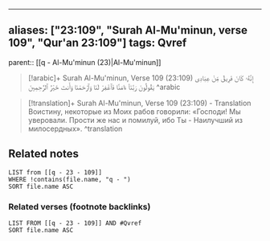 
---
aliases: ["23:109", "Surah Al-Mu'minun, verse 109", "Qur'an 23:109"]
tags: Qvref
---

parent:: [[q - Al-Mu'minun (23)|Al-Mu'minun]]

> [!arabic]+ Surah Al-Mu'minun, Verse 109 (23:109)
> <span class="quran-arabic">إِنَّهُۥ كَانَ فَرِيقٌ مِّنْ عِبَادِى يَقُولُونَ رَبَّنَآ ءَامَنَّا فَٱغْفِرْ لَنَا وَٱرْحَمْنَا وَأَنتَ خَيْرُ ٱلرَّٰحِمِينَ</span>
^arabic

> [!translation]+ Surah Al-Mu'minun, Verse 109 (23:109) - Translation
> Воистину, некоторые из Моих рабов говорили: «Господи! Мы уверовали. Прости же нас и помилуй, ибо Ты - Наилучший из милосердных».
^translation



## Related notes
```dataview
LIST from [[q - 23 - 109]]
WHERE !contains(file.name, "q - ")
SORT file.name ASC
```

### Related verses (footnote backlinks)
```dataview
LIST FROM [[q - 23 - 109]] AND #Qvref
SORT file.name ASC
```

